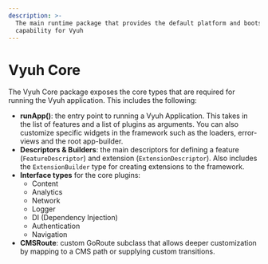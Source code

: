 ```yaml
---
description: >-
  The main runtime package that provides the default platform and bootstrapping
  capability for Vyuh
---
```


# Vyuh Core

The Vyuh Core package exposes the core types that are required for running the Vyuh application. This includes the following:

* **runApp()**: the entry point to running a Vyuh Application. This takes in the list of features and a list of plugins as arguments. You can also customize specific widgets in the framework such as the loaders, error-views and the root app-builder.
* **Descriptors & Builders**: the main descriptors for defining a feature (`FeatureDescriptor`) and extension (`ExtensionDescriptor`). Also includes the `ExtensionBuilder` type for creating extensions to the framework.
* **Interface types** for the core plugins:&#x20;
  * Content
  * Analytics
  * Network
  * Logger
  * DI (Dependency Injection)
  * Authentication
  * Navigation
* **CMSRoute**: custom GoRoute subclass that allows deeper customization by mapping to a CMS path or supplying custom transitions.

